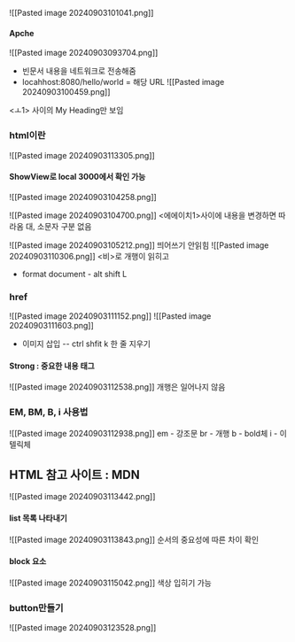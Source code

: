 


![[Pasted image 20240903101041.png]]

#### Apche

![[Pasted image 20240903093704.png]]
- 빈문서 내용을 네트워크로 전송해줌
- locahhost:8080/hello/world = 해당 URL
![[Pasted image 20240903100459.png]]

<ㅗ1> 사이의 My Heading만 보임

### html이란
![[Pasted image 20240903113305.png]]


#### ShowView로 local 3000에서 확인 가능 

![[Pasted image 20240903104258.png]]



![[Pasted image 20240903104700.png]]
<에에이치1>사이에 내용을 변경하면 따라옴
대, 소문자 구분 없음

![[Pasted image 20240903105212.png]]
띄어쓰기 안읽힘
![[Pasted image 20240903110306.png]]
<비>로 개행이 읽히고

- format document -  alt shift L


### href
![[Pasted image 20240903111152.png]]
![[Pasted image 20240903111603.png]]
- 이미지 삽입
-- ctrl shfit k 한 줄 지우기

#### Strong : 중요한 내용 태그
![[Pasted image 20240903112538.png]]
개행은 일어나지 않음

### EM, BM, B, i 사용법
![[Pasted image 20240903112938.png]]
em - 강조문
br - 개행
b - bold체
i - 이텔릭체




## HTML 참고 사이트 : MDN
![[Pasted image 20240903113442.png]]


#### list 목록 나타내기
![[Pasted image 20240903113843.png]]
순서의 중요성에 따른 차이 확인
#### block 요소
![[Pasted image 20240903115042.png]]
색상 입히기 가능

### button만들기
![[Pasted image 20240903123528.png]]

